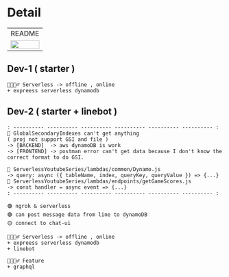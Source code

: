 # Detail
<!-- ![aws-hero](https://user-images.githubusercontent.com/73060136/170978123-74321c58-f497-4c36-a2e9-cb719add57cc.jpeg) -->
<table>
  <tr>
    <td align="center">README</td>
  </tr>
  <tr>
    <td align="center"><img src="https://user-images.githubusercontent.com/73060136/170978123-74321c58-f497-4c36-a2e9-cb719add57cc.jpeg" width=100%></td>
  </tr>
</table>


## Dev-1 ( starter )
```
🌊🏄🏻‍♂️ Serverless -> offline , online
+ expreess serverless dynamodb
```
## Dev-2 ( starter + linebot )
```
: ---------- ---------- ---------- ---------- ---------- ---------- :
🔴 GlobalSecondaryIndexes can't get anything 
( proj not support GSI and file )
-> [BACKEND]  -> aws dynamoDB is work
-> [FRONTEND] -> postman error can't get data because I don't know the correct format to do GSI.

🥲 ServerlessYoutubeSeries/lambdas/common/Dynamo.js 
-> query: async ({ tableName, index, queryKey, queryValue }) => {...}
🥲 ServerlessYoutubeSeries/lambdas/endpoints/getGameScores.js 
-> const handler = async event => {...}
: ---------- ---------- ---------- ---------- ---------- ---------- :

🟢 ngrok & serverless
🟢 can post message data from line to dynamoDB
🟡 connect to chat-ui

🌊🏄🏻‍♂️ Serverless -> offline , online
+ expreess serverless dynamodb
+ linebot

🌊🏄🏻‍♂️ Feature
+ graphql
```
